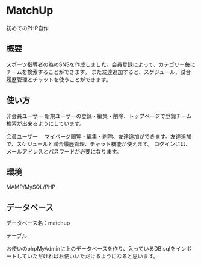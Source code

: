 # MatchUp
初めてのPHP自作
## 概要
スポーツ指導者の為のSNSを作成しました。会員登録によって、カテゴリー毎にチームを検索することができます。
また友達追加すると、スケジュール、試合履歴管理とチャットを使うことができます。
## 使い方
非会員ユーザー
新規ユーザーの登録・編集・削除、トップページで登録チーム検索が出来るようにしています。

会員ユーザー　
マイページ閲覧・編集・削除、友達追加ができます。友達追加で、スケジュールと試合履歴管理、チャット機能が使えます。
ログインには、メールアドレスとパスワードが必要になります。
## 環境
MAMP/MySQL/PHP
## データベース
データベース名：matchup

テーブル

お使いのphpMyAdminに上のデータベースを作り、入っているDB.sqlをインポートしていただければお使いいただけるようになると思います。
